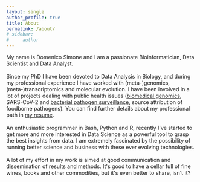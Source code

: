 ```yaml
---
layout: single
author_profile: true
title: About
permalink: /about/
# sidebar:
#     author
---
```


My name is Domenico Simone and I am a passionate Bioinformatician, Data Scientist and Data Analyst.<br>
<br>
Since my PhD I have been devoted to Data Analysis in Biology, and during my professional experience I have worked with (meta-)genomics, (meta-)transcriptomics and molecular evolution. I have been involved in a lot of projects dealing with public health issues ([biomedical genomics](/portfolio/MToolBox/), SARS-CoV-2 and [bacterial pathogen surveillance](/portfolio/rmlst-api/), source attribution of foodborne pathogens). You can find further details about my professional path in [my resume](https://www.dropbox.com/s/eq03rb80l4wyscu/Simone_Domenico_resume_data_science.pdf?dl=0).<br>
<br>
An enthusiastic programmer in Bash, Python and R, recently I've started to get more and more interested in Data Science as a powerful tool to grasp the best insights from data. I am extremely fascinated by the possibility of running better science and business with these ever evolving technologies.<br>
<br>
A lot of my effort in my work is aimed at good communication and dissemination of results and methods. It's good to have a cellar full of fine wines, books and other commodities, but it's even better to share, isn't it?
